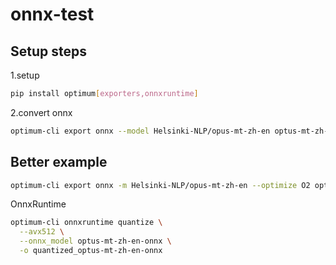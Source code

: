 # onnx-test

## Setup steps

1.setup

```bash
pip install optimum[exporters,onnxruntime]
```

2.convert onnx

```bash
optimum-cli export onnx --model Helsinki-NLP/opus-mt-zh-en optus-mt-zh-en-onnx
```

## Better example

```bash
optimum-cli export onnx -m Helsinki-NLP/opus-mt-zh-en --optimize O2 optus-mt-zh-en-onnx
```

OnnxRuntime

```bash
optimum-cli onnxruntime quantize \
  --avx512 \
  --onnx_model optus-mt-zh-en-onnx \
  -o quantized_optus-mt-zh-en-onnx
```
